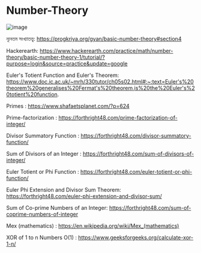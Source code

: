 # Number-Theory

![image](https://github.com/user-attachments/assets/0ea9edde-c9e8-4f78-ac5c-dd12192b09aa)




ন্যূনতম সংখ্যাতত্ত্ব:  https://progkriya.org/gyan/basic-number-theory#section4

Hackerearth: https://www.hackerearth.com/practice/math/number-theory/basic-number-theory-1/tutorial/?purpose=login&source=practice&update=google

Euler's Totient Function and Euler's Theorem: https://www.doc.ic.ac.uk/~mrh/330tutor/ch05s02.html#:~:text=Euler's%20theorem%20generalises%20Fermat's%20theorem,is%20the%20Euler's%20totient%20function.

Primes : https://www.shafaetsplanet.com/?p=624

Prime-factorization : https://forthright48.com/prime-factorization-of-integer/

Divisor Summatory Function : https://forthright48.com/divisor-summatory-function/

Sum of Divisors of an Integer : https://forthright48.com/sum-of-divisors-of-integer/

Euler Totient or Phi Function : https://forthright48.com/euler-totient-or-phi-function/

Euler Phi Extension and Divisor Sum Theorem: https://forthright48.com/euler-phi-extension-and-divisor-sum/

Sum of Co-prime Numbers of an Integer: https://forthright48.com/sum-of-coprime-numbers-of-integer

Mex (mathematics) : https://en.wikipedia.org/wiki/Mex_(mathematics)

XOR of 1 to n Numbers O(1) : https://www.geeksforgeeks.org/calculate-xor-1-n/

